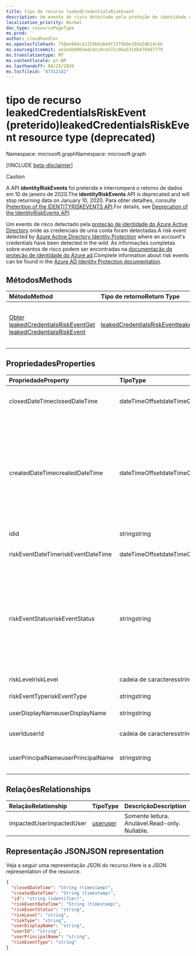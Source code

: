```yaml
---
title: tipo de recurso leakedCredentialsRiskEvent
description: Um evento de risco detectado pela proteção de identidade do Azure Active Directory onde as credenciais de uma conta foram detectadas. As informações completas sobre eventos de risco podem ser encontradas na documentação de proteção de identidade do Azure AD.
localization_priority: Normal
doc_type: resourcePageType
ms.prod: ''
author: cloudhandler
ms.openlocfilehash: 750ee984ca1329b6abd4f21f9b0e10da5db14c6b
ms.sourcegitcommit: ae2e4b8963edcdcc8ce572c06a531db4769d7779
ms.translationtype: MT
ms.contentlocale: pt-BR
ms.lasthandoff: 08/29/2020
ms.locfileid: "47312142"
---
```

# <a name="leakedcredentialsriskevent-resource-type-deprecated"></a><span data-ttu-id="2e479-104">tipo de recurso leakedCredentialsRiskEvent (preterido)</span><span class="sxs-lookup"><span data-stu-id="2e479-104">leakedCredentialsRiskEvent resource type (deprecated)</span></span>

<span data-ttu-id="2e479-105">Namespace: microsoft.graph</span><span class="sxs-lookup"><span data-stu-id="2e479-105">Namespace: microsoft.graph</span></span>

[!INCLUDE [beta-disclaimer](../../includes/beta-disclaimer.md)]

>[!CAUTION]
><span data-ttu-id="2e479-106">A API **identityRiskEvents** foi preterida e interromperá o retorno de dados em 10 de janeiro de 2020.</span><span class="sxs-lookup"><span data-stu-id="2e479-106">The **identityRiskEvents** API is deprecated and will stop returning data on January 10, 2020.</span></span> <span data-ttu-id="2e479-107">Para obter detalhes, consulte [Preterition of the IDENTITYRISKEVENTS API](https://developer.microsoft.com/office/blogs/deprecatation-of-the-identityriskevents-api/).</span><span class="sxs-lookup"><span data-stu-id="2e479-107">For details, see [Deprecation of the IdentityRiskEvents API](https://developer.microsoft.com/office/blogs/deprecatation-of-the-identityriskevents-api/).</span></span>

<span data-ttu-id="2e479-108">Um evento de risco detectado pela [proteção de identidade do Azure Active Directory](https://azure.microsoft.com/documentation/articles/active-directory-identityprotection/) onde as credenciais de uma conta foram detectadas.</span><span class="sxs-lookup"><span data-stu-id="2e479-108">A risk event detected by [Azure Active Directory Identity Protection](https://azure.microsoft.com/documentation/articles/active-directory-identityprotection/) where an account's credentials have been detected in the wild.</span></span> <span data-ttu-id="2e479-109">As informações completas sobre eventos de risco podem ser encontradas na [documentação de proteção de identidade do Azure ad](https://azure.microsoft.com/documentation/articles/active-directory-identityprotection-risk-events-types/).</span><span class="sxs-lookup"><span data-stu-id="2e479-109">Complete information about risk events can be found in the [Azure AD Identity Protection documentation](https://azure.microsoft.com/documentation/articles/active-directory-identityprotection-risk-events-types/).</span></span>


## <a name="methods"></a><span data-ttu-id="2e479-110">Métodos</span><span class="sxs-lookup"><span data-stu-id="2e479-110">Methods</span></span>

| <span data-ttu-id="2e479-111">Método</span><span class="sxs-lookup"><span data-stu-id="2e479-111">Method</span></span>           | <span data-ttu-id="2e479-112">Tipo de retorno</span><span class="sxs-lookup"><span data-stu-id="2e479-112">Return Type</span></span>    |<span data-ttu-id="2e479-113">Descrição</span><span class="sxs-lookup"><span data-stu-id="2e479-113">Description</span></span>|
|:---------------|:--------|:----------|
|[<span data-ttu-id="2e479-114">Obter leakedCredentialsRiskEvent</span><span class="sxs-lookup"><span data-stu-id="2e479-114">Get leakedCredentialsRiskEvent</span></span>](../api/leakedcredentialsriskevent-get.md) | [<span data-ttu-id="2e479-115">leakedCredentialsRiskEvent</span><span class="sxs-lookup"><span data-stu-id="2e479-115">leakedCredentialsRiskEvent</span></span>](leakedcredentialsriskevent.md) |<span data-ttu-id="2e479-116">Leia as propriedades e os relacionamentos do objeto leakedCredentialsRiskEvent.</span><span class="sxs-lookup"><span data-stu-id="2e479-116">Read properties and relationships of leakedCredentialsRiskEvent object.</span></span>|

## <a name="properties"></a><span data-ttu-id="2e479-117">Propriedades</span><span class="sxs-lookup"><span data-stu-id="2e479-117">Properties</span></span>
| <span data-ttu-id="2e479-118">Propriedade</span><span class="sxs-lookup"><span data-stu-id="2e479-118">Property</span></span>     | <span data-ttu-id="2e479-119">Tipo</span><span class="sxs-lookup"><span data-stu-id="2e479-119">Type</span></span>   |<span data-ttu-id="2e479-120">Descrição</span><span class="sxs-lookup"><span data-stu-id="2e479-120">Description</span></span>|
|:---------------|:--------|:----------|
|<span data-ttu-id="2e479-121">closedDateTime</span><span class="sxs-lookup"><span data-stu-id="2e479-121">closedDateTime</span></span>|<span data-ttu-id="2e479-122">dateTimeOffset</span><span class="sxs-lookup"><span data-stu-id="2e479-122">dateTimeOffset</span></span>| <span data-ttu-id="2e479-123">A data e a hora em que o evento de risco foi fechado</span><span class="sxs-lookup"><span data-stu-id="2e479-123">The date and time that the risk event was closed</span></span>|
|<span data-ttu-id="2e479-124">createdDateTime</span><span class="sxs-lookup"><span data-stu-id="2e479-124">createdDateTime</span></span>|<span data-ttu-id="2e479-125">dateTimeOffset</span><span class="sxs-lookup"><span data-stu-id="2e479-125">dateTimeOffset</span></span>| <span data-ttu-id="2e479-126">A data e a hora em que o evento de risco foi criado.</span><span class="sxs-lookup"><span data-stu-id="2e479-126">The date and time that the risk event was created.</span></span> <span data-ttu-id="2e479-127">Isso é sempre maior que ou igual ao DateTime do evento de risco propriamente dito.</span><span class="sxs-lookup"><span data-stu-id="2e479-127">This is always greater than or equal to the datetime of the risk event itself.</span></span> <span data-ttu-id="2e479-128">Esta é a propriedade correta a ser usada como filtro ao consultar eventos de risco.</span><span class="sxs-lookup"><span data-stu-id="2e479-128">This is the correct property to use as a filter when querying risk events.</span></span>|
|<span data-ttu-id="2e479-129">id</span><span class="sxs-lookup"><span data-stu-id="2e479-129">id</span></span>|<span data-ttu-id="2e479-130">string</span><span class="sxs-lookup"><span data-stu-id="2e479-130">string</span></span>| <span data-ttu-id="2e479-131">Somente leitura</span><span class="sxs-lookup"><span data-stu-id="2e479-131">Read-only</span></span>|
|<span data-ttu-id="2e479-132">riskEventDateTime</span><span class="sxs-lookup"><span data-stu-id="2e479-132">riskEventDateTime</span></span>|<span data-ttu-id="2e479-133">dateTimeOffset</span><span class="sxs-lookup"><span data-stu-id="2e479-133">dateTimeOffset</span></span>| <span data-ttu-id="2e479-134">A data e a hora em que o evento de risco ocorreu</span><span class="sxs-lookup"><span data-stu-id="2e479-134">The date and time when the risk event occurred</span></span>|
|<span data-ttu-id="2e479-135">riskEventStatus</span><span class="sxs-lookup"><span data-stu-id="2e479-135">riskEventStatus</span></span>|<span data-ttu-id="2e479-136">string</span><span class="sxs-lookup"><span data-stu-id="2e479-136">string</span></span>| <span data-ttu-id="2e479-137">Os valores possíveis são: `active`, `remediated`, `dismissedAsFixed`, `dismissedAsFalsePositive`, `dismissedAsIgnore`, `loginBlocked`, `closedMfaAuto`, `closedMultipleReasons`.</span><span class="sxs-lookup"><span data-stu-id="2e479-137">Possible values are: `active`, `remediated`, `dismissedAsFixed`, `dismissedAsFalsePositive`, `dismissedAsIgnore`, `loginBlocked`, `closedMfaAuto`, `closedMultipleReasons`.</span></span>|
|<span data-ttu-id="2e479-138">riskLevel</span><span class="sxs-lookup"><span data-stu-id="2e479-138">riskLevel</span></span>|<span data-ttu-id="2e479-139">cadeia de caracteres</span><span class="sxs-lookup"><span data-stu-id="2e479-139">string</span></span>| <span data-ttu-id="2e479-140">Os valores possíveis são: `low`, `medium`, `high`.</span><span class="sxs-lookup"><span data-stu-id="2e479-140">Possible values are: `low`, `medium`, `high`.</span></span>|
|<span data-ttu-id="2e479-141">riskEventType</span><span class="sxs-lookup"><span data-stu-id="2e479-141">riskEventType</span></span>|<span data-ttu-id="2e479-142">string</span><span class="sxs-lookup"><span data-stu-id="2e479-142">string</span></span>| <span data-ttu-id="2e479-143">O tipo de risco</span><span class="sxs-lookup"><span data-stu-id="2e479-143">The type of risk</span></span>|
|<span data-ttu-id="2e479-144">userDisplayName</span><span class="sxs-lookup"><span data-stu-id="2e479-144">userDisplayName</span></span>|<span data-ttu-id="2e479-145">string</span><span class="sxs-lookup"><span data-stu-id="2e479-145">string</span></span>| <span data-ttu-id="2e479-146">O nome do usuário em risco</span><span class="sxs-lookup"><span data-stu-id="2e479-146">The name of the user at risk</span></span>|
|<span data-ttu-id="2e479-147">userId</span><span class="sxs-lookup"><span data-stu-id="2e479-147">userId</span></span>|<span data-ttu-id="2e479-148">cadeia de caracteres</span><span class="sxs-lookup"><span data-stu-id="2e479-148">string</span></span>| <span data-ttu-id="2e479-149">A identificação do usuário em risco</span><span class="sxs-lookup"><span data-stu-id="2e479-149">The id of the user at risk</span></span>|
|<span data-ttu-id="2e479-150">userPrincipalName</span><span class="sxs-lookup"><span data-stu-id="2e479-150">userPrincipalName</span></span>|<span data-ttu-id="2e479-151">string</span><span class="sxs-lookup"><span data-stu-id="2e479-151">string</span></span>| <span data-ttu-id="2e479-152">O nome principal de usuário do usuário em risco</span><span class="sxs-lookup"><span data-stu-id="2e479-152">The user principal name of the user at risk</span></span>|

## <a name="relationships"></a><span data-ttu-id="2e479-153">Relações</span><span class="sxs-lookup"><span data-stu-id="2e479-153">Relationships</span></span>
| <span data-ttu-id="2e479-154">Relação</span><span class="sxs-lookup"><span data-stu-id="2e479-154">Relationship</span></span> | <span data-ttu-id="2e479-155">Tipo</span><span class="sxs-lookup"><span data-stu-id="2e479-155">Type</span></span>   |<span data-ttu-id="2e479-156">Descrição</span><span class="sxs-lookup"><span data-stu-id="2e479-156">Description</span></span>|
|:---------------|:--------|:----------|
|<span data-ttu-id="2e479-157">impactedUser</span><span class="sxs-lookup"><span data-stu-id="2e479-157">impactedUser</span></span>|[<span data-ttu-id="2e479-158">user</span><span class="sxs-lookup"><span data-stu-id="2e479-158">user</span></span>](user.md)| <span data-ttu-id="2e479-p105">Somente leitura. Anulável.</span><span class="sxs-lookup"><span data-stu-id="2e479-p105">Read-only. Nullable.</span></span>|

## <a name="json-representation"></a><span data-ttu-id="2e479-161">Representação JSON</span><span class="sxs-lookup"><span data-stu-id="2e479-161">JSON representation</span></span>

<span data-ttu-id="2e479-162">Veja a seguir uma representação JSON do recurso.</span><span class="sxs-lookup"><span data-stu-id="2e479-162">Here is a JSON representation of the resource.</span></span>

<!-- {
  "blockType": "resource",
  "keyProperty":"id",
  "optionalProperties": [

  ],
  "@odata.type": "microsoft.graph.leakedCredentialsRiskEvent"
}-->

```json
{
  "closedDateTime": "String (timestamp)",
  "createdDateTime": "String (timestamp)",
  "id": "string (identifier)",
  "riskEventDateTime": "String (timestamp)",
  "riskEventStatus": "string",
  "riskLevel": "string",
  "riskType": "string",
  "userDisplayName": "string",
  "userId": "string",
  "userPrincipalName": "string",
  "riskEventType": "string"
}

```

<!-- uuid: 8fcb5dbc-d5aa-4681-8e31-b001d5168d79
2015-10-25 14:57:30 UTC -->
<!--
{
  "type": "#page.annotation",
  "description": "leakedCredentialsRiskEvent resource",
  "keywords": "",
  "section": "documentation",
  "tocPath": "",
  "suppressions": []
}
-->
